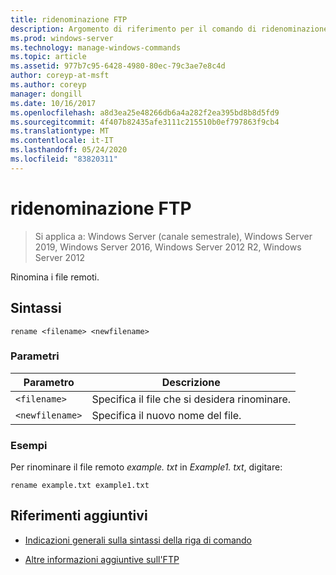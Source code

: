 ```yaml
---
title: ridenominazione FTP
description: Argomento di riferimento per il comando di ridenominazione FTP, che rinomina i file remoti.
ms.prod: windows-server
ms.technology: manage-windows-commands
ms.topic: article
ms.assetid: 977b7c95-6428-4980-80ec-79c3ae7e8c4d
author: coreyp-at-msft
ms.author: coreyp
manager: dongill
ms.date: 10/16/2017
ms.openlocfilehash: a8d3ea25e48266db6a4a282f2ea395bd8b8d5fd9
ms.sourcegitcommit: 4f407b82435afe3111c215510b0ef797863f9cb4
ms.translationtype: MT
ms.contentlocale: it-IT
ms.lasthandoff: 05/24/2020
ms.locfileid: "83820311"
---
```

# <a name="ftp-rename"></a>ridenominazione FTP

> Si applica a: Windows Server (canale semestrale), Windows Server 2019, Windows Server 2016, Windows Server 2012 R2, Windows Server 2012

Rinomina i file remoti.

## <a name="syntax"></a>Sintassi

```
rename <filename> <newfilename>
```

### <a name="parameters"></a>Parametri

| Parametro | Descrizione |
| --------- | ----------- |
| `<filename>` | Specifica il file che si desidera rinominare. |
| `<newfilename>` | Specifica il nuovo nome del file. |

### <a name="examples"></a>Esempi

Per rinominare il file remoto *example. txt* in *Example1. txt*, digitare:

```
rename example.txt example1.txt
```

## <a name="additional-references"></a>Riferimenti aggiuntivi

- [Indicazioni generali sulla sintassi della riga di comando](command-line-syntax-key.md)

- [Altre informazioni aggiuntive sull'FTP](https://docs.microsoft.com/previous-versions/orphan-topics/ws.10/cc756013(v=ws.10))
